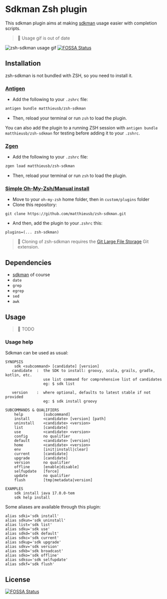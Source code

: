 # Sdkman Zsh plugin

This sdkman plugin aims at making [sdkman](https://sdkman.io) usage easier with completion scripts.

> 👷 Usage gif is out of date

![zsh-sdkman usage gif](./zsh-sdkman-usage.gif?raw=true "zsh-sdkman usage gif with several command examples")
[![FOSSA Status](https://app.fossa.io/api/projects/git%2Bgithub.com%2Fmatthieusb%2Fzsh-sdkman.svg?type=shield)](https://app.fossa.io/projects/git%2Bgithub.com%2Fmatthieusb%2Fzsh-sdkman?ref=badge_shield)

## Installation

zsh-sdkman is not bundled with ZSH, so you need to install it.

### [Antigen](https://github.com/zsh-users/antigen)

- Add the following to your `.zshrc` file:
```zsh
antigen bundle matthieusb/zsh-sdkman
```
- Then, reload your terminal or run `zsh` to load the plugin.

You can also add the plugin to a running ZSH session with `antigen bundle matthieusb/zsh-sdkman` for testing before adding it to your `.zshrc`.

### [Zgen](https://github.com/tarjoilija/zgen)

- Add the following to your `.zshrc` file:
```zsh
zgen load matthieusb/zsh-sdkman
```
- Then, reload your terminal or run `zsh` to load the plugin.

### [Simple Oh-My-Zsh/Manual install](http://ohmyz.sh/)

- Move to your `oh-my-zsh` home folder, then in `custom/plugins` folder
- Clone this repository:
```
git clone https://github.com/matthieusb/zsh-sdkman.git
```

- And then, add the plugin to your`.zshrc` this:
```
plugins=(... zsh-sdkman)
```

> 🚨 Cloning of zsh-sdkman requires the [Git Large File Storage](https://git-lfs.github.com/) Git extension.

## Dependencies

* [sdkman](https://sdkman.io/) of course 
* `date`
* `grep`
* `egrep`
* `sed`
* `awk`

## Usage

> 👷 TODO

### Usage help

Sdkman can be used as usual:
```
SYNOPSIS
    sdk <subcommand> [candidate] [version]
   candidate  :  the SDK to install: groovy, scala, grails, gradle, kotlin, etc.
                 use list command for comprehensive list of candidates
                 eg: $ sdk list

   version    :  where optional, defaults to latest stable if not provided
                 eg: $ sdk install groovy

SUBCOMMANDS & QUALIFIERS
    help         [subcommand]
    install      <candidate> [version] [path]
    uninstall    <candidate> <version>
    list         [candidate]
    use          <candidate> <version>
    config       no qualifier
    default      <candidate> [version]
    home         <candidate> <version>
    env          [init|install|clear]
    current      [candidate]
    upgrade      [candidate]
    version      no qualifier
    offline      [enable|disable]
    selfupdate   [force]
    update       no qualifier
    flush        [tmp|metadata|version]

EXAMPLES
    sdk install java 17.0.0-tem
    sdk help install
```

Some aliases are available through this plugin:
```
alias sdki='sdk install'
alias sdkun='sdk uninstall'
alias list='sdk list'
alias sdku='sdk use'
alias sdkd='sdk default'
alias sdkc='sdk current'
alias sdkup='sdk upgrade'
alias sdkv='sdk version'
alias sdkb='sdk broadcast'
alias sdko='sdk offline'
alias sdksu='sdk selfupdate'
alias sdkf='sdk flush'
```

## License
[![FOSSA Status](https://app.fossa.io/api/projects/git%2Bgithub.com%2Fmatthieusb%2Fzsh-sdkman.svg?type=large)](https://app.fossa.io/projects/git%2Bgithub.com%2Fmatthieusb%2Fzsh-sdkman?ref=badge_large)
